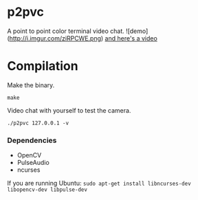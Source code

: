 # p2pvc
A point to point color terminal video chat.
![demo]
(http://i.imgur.com/ziRPCWE.png)
[and here's a video](http://gfycat.com/HideousSpiffyAdder)

# Compilation
Make the binary.

    make

Video chat with yourself to test the camera.

    ./p2pvc 127.0.0.1 -v

### Dependencies

* OpenCV
* PulseAudio
* ncurses

If you are running Ubuntu: `sudo apt-get install libncurses-dev libopencv-dev libpulse-dev`
